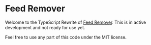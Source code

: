 # Feed Remover

Welcome to the TypeScript Rewrite of [Feed Remover](https://github.com/ProbablyStupid/Feed-Remover).
This is in active development and not ready for use yet.

Feel free to use any part of this code under the MIT license.
